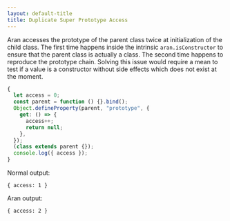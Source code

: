 ```yaml
---
layout: default-title
title: Duplicate Super Prototype Access
---
```


Aran accesses the prototype of the parent class twice at initialization of the child class. The first time happens inside the intrinsic `aran.isConstructor` to ensure that the parent class is actually a class. The second time happens to reproduce the prototype chain. Solving this issue would require a mean to test if a value is a constructor without side effects which does not exist at the moment.

```js
{
  let access = 0;
  const parent = function () {}.bind();
  Object.defineProperty(parent, "prototype", {
    get: () => {
      access++;
      return null;
    },
  });
  (class extends parent {});
  console.log({ access });
}
```

Normal output:

```
{ access: 1 }
```

Aran output:

```
{ access: 2 }
```
